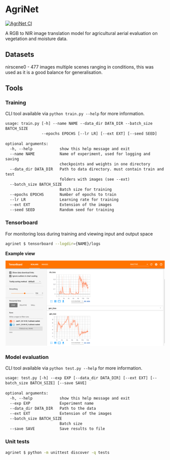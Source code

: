 # AgriNet

[![AgriNet CI](https://github.com/ULAS-HiPR/AI-utils/actions/workflows/agrinet.yml/badge.svg)](https://github.com/ULAS-HiPR/AI-utils/actions/workflows/agrinet.yml)

A RGB to NIR image translation model for agricultural aerial evaluation on vegetation and moisture data.

## Datasets

nirscene0 - 477 images
multiple scenes ranging in conditions, this was used as it is a good balance for generalisation.

## Tools

### Training

CLI tool available via `python train.py --help` for more information.

```man
usage: train.py [-h] --name NAME --data_dir DATA_DIR --batch_size BATCH_SIZE
                --epochs EPOCHS [--lr LR] [--ext EXT] [--seed SEED]

optional arguments:
  -h, --help            show this help message and exit
  --name NAME           Name of experiment, used for logging and saving
                        checkpoints and weights in one directory
  --data_dir DATA_DIR   Path to data directory. must contain train and test
                        folders with images (see --ext)
  --batch_size BATCH_SIZE
                        Batch size for training
  --epochs EPOCHS       Number of epochs to train
  --lr LR               Learning rate for training
  --ext EXT             Extension of the images
  --seed SEED           Random seed for training
```

### Tensorboard

For monitoring loss during training and viewing input and output space

```bash
agrinet $ tensorboard --logdir={NAME}/logs
```

**Example view**

![TB example view](../assets/image.png)

### Model evaluation

CLI tool available via `python test.py --help` for more information.

```man
usage: test.py [-h] --exp EXP [--data_dir DATA_DIR] [--ext EXT] [--batch_size BATCH_SIZE] [--save SAVE]

optional arguments:
  -h, --help            show this help message and exit
  --exp EXP             Experiment name
  --data_dir DATA_DIR   Path to the data
  --ext EXT             Extension of the images
  --batch_size BATCH_SIZE
                        Batch size
  --save SAVE           Save results to file
```

### Unit tests
  
  ```bash
  agrinet $ python -m unittest discover -q tests
  ```
